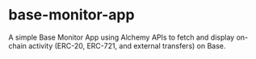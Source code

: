 # base-monitor-app
A simple Base Monitor App using Alchemy APIs to fetch and display on-chain activity (ERC-20, ERC-721, and external transfers) on Base.
